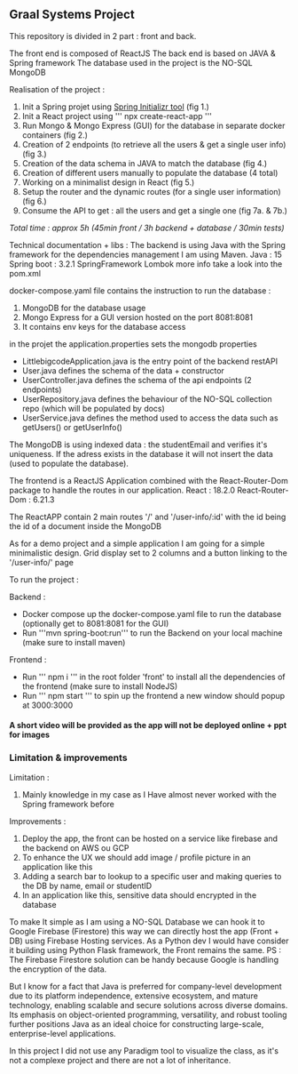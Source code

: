 ## **Graal Systems Project**

This repository is divided in 2 part : front and back.

The front end is composed of ReactJS 
The back end is based on JAVA & Spring framework
The database used in the project is the NO-SQL MongoDB


Realisation of the project :
1. Init a Spring projet using [Spring Initializr tool](https://start.spring.io/) (fig 1.)
2. Init a React project using ''' npx create-react-app '''
3. Run Mongo & Mongo Express (GUI) for the database in separate docker containers (fig 2.)
4. Creation of 2 endpoints (to retrieve all the users & get a single user info) (fig 3.)
5. Creation of the data schema in JAVA to match the database (fig 4.)
6. Creation of different users manually to populate the database (4 total)
7. Working on a minimalist design in React (fig 5.)
8. Setup the router and the dynamic routes (for a single user information) (fig 6.)
9. Consume the API to get : all the users and get a single one (fig 7a. & 7b.)


*Total time : approx 5h (45min front / 3h backend + database / 30min tests)*


Technical documentation + libs :
The backend is using Java with the Spring framework for the dependencies management I am using Maven.
Java : 15
Spring boot : 3.2.1
SpringFramework
Lombok
more info take a look into the pom.xml

docker-compose.yaml file contains the instruction to run the database :
1. MongoDB for the database usage
2. Mongo Express for a GUI version hosted on the port 8081:8081
3. It contains env keys for the database access

in the projet the application.properties sets the mongodb properties

- LittlebigcodeApplication.java is the entry point of the backend restAPI
- User.java defines the schema of the data + constructor
- UserController.java defines the schema of the api endpoints (2 endpoints)
- UserRepository.java defines the behaviour of the NO-SQL collection repo (which will be populated by docs)
- UserService.java defines the method used to access the data such as getUsers() or getUserInfo()

The MongoDB is using indexed data : the studentEmail and verifies it's uniqueness. If the adress exists in the database it will not insert the data (used to populate the database).

The frontend is a ReactJS Application combined with the React-Router-Dom package to handle the routes in our application.
React : 18.2.0
React-Router-Dom : 6.21.3

The ReactAPP contain 2 main routes '/' and '/user-info/:id' with the id being the id of a document inside the MongoDB

As for a demo project and a simple application I am going for a simple minimalistic design. Grid display set to 2 columns and a button linking to the '/user-info/' page


To run the project :

Backend : 
- Docker compose up the docker-compose.yaml file to run the database (optionally get to 8081:8081 for the GUI)
- Run '''mvn spring-boot:run''' to run the Backend on your local machine (make sure to install maven)

Frontend :
- Run ''' npm i ''' in the root folder 'front' to install all the dependencies of the frontend (make sure to install NodeJS)
- Run ''' npm start ''' to spin up the frontend a new window should popup at 3000:3000


#### **A short video will be provided as the app will not be deployed online + ppt for images**


### Limitation & improvements
Limitation :
1. Mainly knowledge in my case as I Have almost never worked with the Spring framework before

Improvements : 
1. Deploy the app, the front can be hosted on a service like firebase and the backend on AWS ou GCP
2. To enhance the UX we should add image / profile picture in an application like this
3. Adding a search bar to lookup to a specific user and making queries to the DB by name, email or studentID
4. In an application like this, sensitive data should encrypted in the database

To make It simple as I am using a NO-SQL Database we can hook it to Google Firebase (Firestore) this way we can directly host the app (Front + DB) using Firebase Hosting services. 
As a Python dev I would have consider it building using Python Flask framework, the Front remains the same.
PS : The Firebase Firestore solution can be handy because Google is handling the encryption of the data.

But I know for a fact that Java is preferred for company-level development due to its platform independence, extensive ecosystem, and mature technology, enabling scalable and secure solutions across diverse domains. Its emphasis on object-oriented programming, versatility, and robust tooling further positions Java as an ideal choice for constructing large-scale, enterprise-level applications.

In this project I did not use any Paradigm tool to visualize the class, as it's not a complexe project and there are not a lot of inheritance.